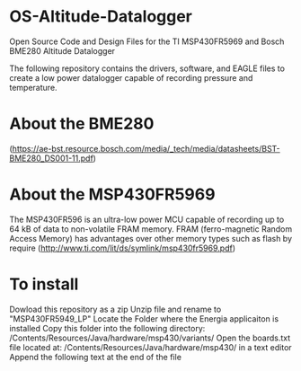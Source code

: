 # OS-Altitude-Datalogger
Open Source Code and Design Files for the TI MSP430FR5969 and Bosch BME280 Altitude Datalogger

The following repository contains the drivers, software, and EAGLE files to create a low power datalogger capable of recording pressure and temperature. 

# About the BME280
(https://ae-bst.resource.bosch.com/media/_tech/media/datasheets/BST-BME280_DS001-11.pdf) 

# About the MSP430FR5969
The MSP430FR596 is an ultra-low power MCU capable of recording up to 64 kB of data to non-volatile FRAM memory.  FRAM (ferro-magnetic Random Access Memory) has advantages over other memory types such as flash by require 
(http://www.ti.com/lit/ds/symlink/msp430fr5969.pdf) 

# To install
Dowload this repository as a zip
Unzip file and rename to "MSP430FR5949_LP"
Locate the Folder where the Energia applicaiton is installed
Copy this folder into the following directory: /Contents/Resources/Java/hardware/msp430/variants/
Open the boards.txt file located at: /Contents/Resources/Java/hardware/msp430/ in a text editor
Append the following text at the end of the file
